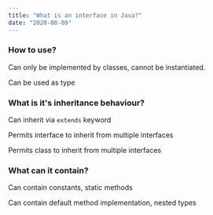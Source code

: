 ```yaml
---
title: "What is an interface in Java?"
date: "2020-08-09"
---
```


### How to use?
Can only be implemented by classes, cannot be instantiated.

Can be used as type

### What is it's inheritance behaviour?
Can inherit via `extends` keyword

Permits interface to inherit from multiple interfaces

Permits class to inherit from multiple interfaces

### What can it contain?
Can contain constants, static methods

Can contain default method implementation, nested types
